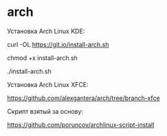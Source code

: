 # arch
Установка Arch Linux KDE:

curl -OL https://git.io/install-arch.sh

chmod +x install-arch.sh

./install-arch.sh

Установка Arch Linux XFCE:

https://github.com/alexgantera/arch/tree/branch-xfce

Скрипт взятый за основу:

https://github.com/poruncov/archlinux-script-install
